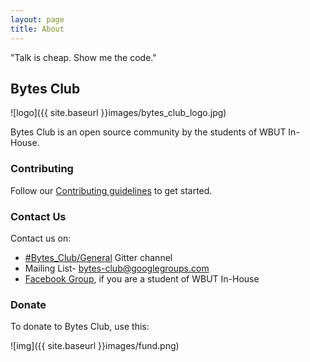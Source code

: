 ```yaml
---
layout: page
title: About
---
```


<p class="message">
"Talk is cheap. Show me the code."
</p>

## Bytes Club

![logo]({{ site.baseurl }}images/bytes_club_logo.jpg)
<!--![logo](/images/bytes_club_logo.jpg)-->

Bytes Club is an open source community by the students of WBUT In-House.

### Contributing

Follow our [Contributing guidelines](/contributing) to get started.

### Contact Us

Contact us on:

* [#Bytes_Club/General](https://gitter.im/Bytes_Club/General) Gitter channel
* Mailing List- [bytes-club@googlegroups.com](mailto:bytes-club@googlegroups.com)
* [Facebook Group](https://www.facebook.com/groups/718359538212066/), if you are a student of WBUT In-House

### Donate

To donate to Bytes Club, use this:

![img]({{ site.baseurl }}images/fund.png)

